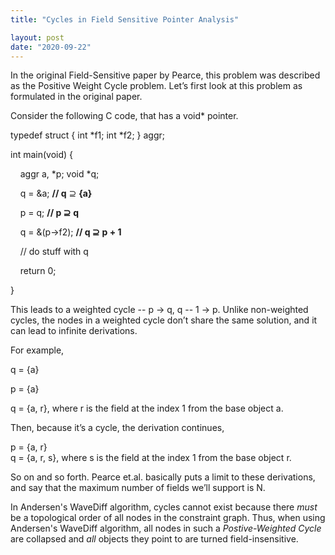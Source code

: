 ```yaml
---
title: "Cycles in Field Sensitive Pointer Analysis"

layout: post
date: "2020-09-22"
---
```


In the original Field-Sensitive paper by Pearce, this problem was described as the Positive Weight Cycle problem. Let’s first look at this problem as formulated in the original paper.  
  
Consider the following C code, that has a void\* pointer.  

typedef struct { int \*f1; int \*f2; } aggr;

int main(void) {

    aggr a, \*p; void \*q;

    q = &a; **// q** ⊇ **{a}**

    p = q; **// p ⊇** **q**

    q = &(p->f2); **// q ⊇** **p + 1**

    // do stuff with q

    return 0;

}

This leads to a weighted cycle -- p → q, q -- 1 → p. Unlike non-weighted cycles, the nodes in a weighted cycle don’t share the same solution, and it can lead to infinite derivations. 

For example, 

q = {a}

p = {a}

q = {a, r}, where r is the field at the index 1 from the base object a.  
  
Then, because it’s a cycle, the derivation continues,

p = {a, r}  
q = {a, r, s}, where s is the field at the index 1 from the base object r.

So on and so forth. Pearce et.al. basically puts a limit to these derivations, and say that the maximum number of fields we’ll support is N.

In Andersen's WaveDiff algorithm, cycles cannot exist because there _must_ be a topological order of all nodes in the constraint graph. Thus, when using Andersen's WaveDiff algorithm, all nodes in such a _Postive-Weighted Cycle_ are collapsed and _all_ objects they point to are turned field-insensitive.
